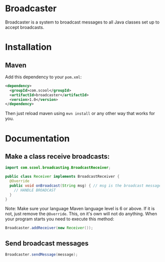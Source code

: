 # Broadcaster
Broadcaster is a system to broadcast messages to all Java classes set up to accept broadcasts.

# Installation
## Maven
Add this dependency to your `pom.xml`:
```xml
<dependency>
  <groupId>com.scool</groupId>
  <artifactId>broadcaster</artifactId>
  <version>1.0</version>
</dependency>
```
Then just reload maven using `mvn install` or any other way that works for you.

# Documentation
## Make a class receive broadcasts:
```java
import com.scool.broadcasting.BroadcastReceiver;

public class Receiver implements BroadcastReceiver {
  @Override
  public void onBroadcast(String msg) { // msg is the broadcast message
    // HANDLE BROADCAST
  }
}
```
Note: Make sure your language Maven language level is 6 or above. If it is not, just remove the `@Override`.
This, on it's own will not do anything. When your program starts you need to execute this method:
```java
Broadcaster.addReceiver(new Receiver());
```
## Send broadcast messages
```java
Broadcaster.sendMessage(message);
```

    

